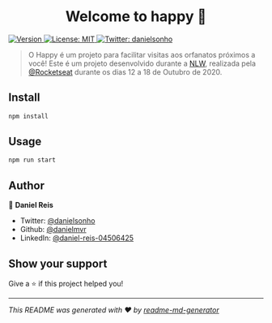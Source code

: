 <h1 align="center">Welcome to happy 👋</h1>
<p>
  <a href="https://www.npmjs.com/package/happy" target="_blank">
    <img alt="Version" src="https://img.shields.io/npm/v/happy.svg">
  </a>
  <a href="#" target="_blank">
    <img alt="License: MIT" src="https://img.shields.io/badge/License-MIT-yellow.svg" />
  </a>
  <a href="https://twitter.com/danielsonho" target="_blank">
    <img alt="Twitter: danielsonho" src="https://img.shields.io/twitter/follow/danielsonho.svg?style=social" />
  </a>
</p>

> O Happy é um projeto para facilitar visitas aos orfanatos próximos a você!
> Este é um projeto desenvolvido durante a [NLW](https://nextlevelweek.com/), realizada pela [@Rocketseat](https://github.com/Rocketseat) durante os dias 12 a 18 de Outubro de 2020.

## Install

```sh
npm install
```

## Usage

```sh
npm run start
```

## Author

👤 **Daniel Reis**

* Twitter: [@danielsonho](https://twitter.com/danielsonho)
* Github: [@danielmvr](https://github.com/danielmvr)
* LinkedIn: [@daniel-reis-04506425](https://linkedin.com/in/daniel-reis-04506425)

## Show your support

Give a ⭐️ if this project helped you!

***
_This README was generated with ❤️ by [readme-md-generator](https://github.com/kefranabg/readme-md-generator)_